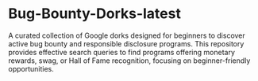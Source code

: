 # Bug-Bounty-Dorks-latest
A curated collection of Google dorks designed for beginners to discover active bug bounty and responsible disclosure programs. This repository provides effective search queries to find programs offering monetary rewards, swag, or Hall of Fame recognition, focusing on beginner-friendly opportunities.
